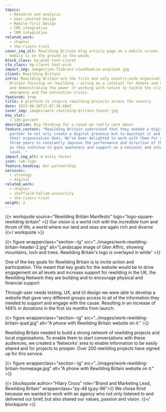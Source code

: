```yaml
---
topics:
  - Research and analysis
  - User-centred Design
  - Mobile-first Design
  - CMS integration
  - CRM integration
related_work:
  - chapter
  - the-rivers-trust
cover_img_alt: Rewilding Britain blog article page on a mobile screen. The
  mobile is on the ground in the woods
block_class: bg-pink text-claret
cta_class: bg-claret text-pink
impact_img: images/jon-flobrant-v1ev6hudcie-unsplash.jpg
client: Rewilding Britain
intro: Rewilding Britain are the first and only country-wide organisation in
  Britain focusing on rewilding – acting as a catalyst for debate and action,
  and demonstrating the power of working with nature to tackle the climate
  emergency and the extinction crisis.
featured: true
title: A platform to inspire rewilding projects across the country
date: 2023-06-28T11:07:38.606Z
cover_img: images/work-rewilding-britain-teaser.jpg
key_stat:
  - 149-percent
description: Big thinking for a cause we really care about
feature_content: "Rewilding Britain understood that they needed a digital
  partner to not only create a digital presence but to maintain it and evolve as
  their organisation does. We’ve been delighted to work with them for almost
  three years to constantly improve the performance and direction of their site
  as they continue to gain awareness and support on a national and international
  level. "
impact_img_alt: A misty forest
icon: rwb-logo
feature_heading: Our partnership
services:
  - strategy
  - digital
related_work:
  - chapter
  - sheffield-hallam-university
  - the-rivers-trust
weight: 2
---
```


{{< workquote source="Rewilding Britian Manifesto" logo="logo-square-rewilding-britain" >}}
Our vision is a world rich with the incredible hum and thrum of life, a world where our land and seas are again rich and diverse
{{</ workquote >}}

{{< figure wrapperclass="section--lg" src="../images/work-rewilding-britain-header-2.jpg" alt="Landscape image of Glen Affric, showing mountains, loch and trees. Rewilding Britain's logo is overlayed in white" >}}

One of the key goals for Rewilding Britain is to incite action and participation. This meant that key goals for the website would be to drive engagement on all levels and increase support for rewilding in the UK, the Rewilding Network they are building and to encourage physical and financial support.

Through user needs testing, UX, and UI design we were able to develop a website that gave very different groups access to all of the information they needed to support and engage with the cause. Resulting in an increase of 149% in donations in the first six months from launch.

{{< figure wrapperclass="section--lg" src="../images/work-rewilding-britain-ipad.jpg" alt="A phone with Rewilding Britain website on it." >}}

Rewilding Britain needed to build a strong network of rewilding projects and local organisations. To enable them to start conversations with these audiences, we created a ‘Networks’ area to enable information to be easily shared and for projects to prosper. Over 200 rewilding projects have signed up for this service.

{{< figure wrapperclass="section--lg" src="../images/work-rewilding-britain-homepage.jpg" alt="A phone with Rewilding Britain website on it." >}}

{{< blockquote author="Hilary Cross" role="Brand and Marketing Lead, Rewilding Britain" wrapperclass="py-48 lg:py-96">}}
We chose Kind because we wanted to work with an agency who not only listened to and delivered our brief, but also shared our values, passion and vision.
{{</ blockquote >}}
